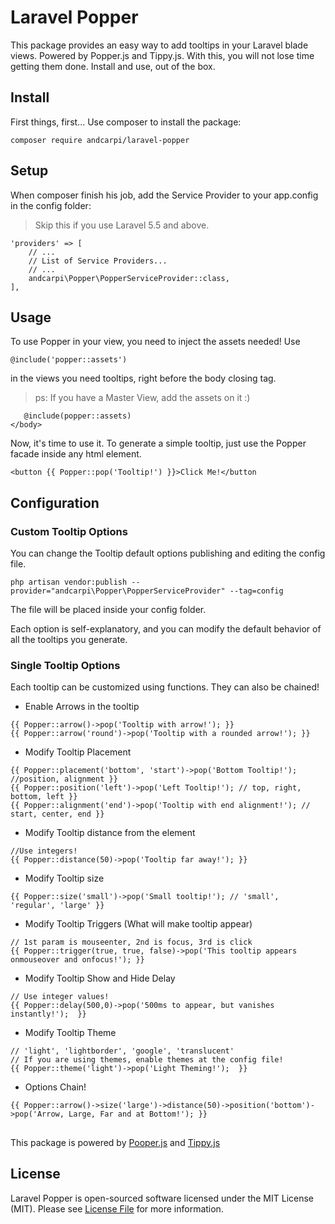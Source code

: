 # Laravel Popper

This package provides an easy way to add tooltips in your Laravel blade views. Powered by Popper.js and Tippy.js.
With this, you will not lose time getting them done. Install and use, out of the box. 

## Install

First things, first... Use composer to install the package:

```
composer require andcarpi/laravel-popper
```

## Setup

When composer finish his job, add the Service Provider to your app.config in the config folder:

> Skip this if you use Laravel 5.5 and above.

```
'providers' => [
    // ...
    // List of Service Providers...
    // ...
    andcarpi\Popper\PopperServiceProvider::class,
],
```

## Usage

To use Popper in your view, you need to inject the assets needed! Use
 
```
@include('popper::assets')
``` 

in the views you need tooltips, right before the body closing tag. 
> ps: If you have a Master View, add the assets on it :)

```
   @include(popper::assets)
</body>
```



Now, it's time to use it. To generate a simple tooltip, just use the Popper facade inside any html element.

```
<button {{ Popper::pop('Tooltip!') }}>Click Me!</button
```

## Configuration

### Custom Tooltip Options 

You can change the Tooltip default options publishing and editing the config file.

```
php artisan vendor:publish --provider="andcarpi\Popper\PopperServiceProvider" --tag=config
```

The file will be placed inside your config folder. 

Each option is self-explanatory, and you can modify the default behavior of all the tooltips you generate.

### Single Tooltip Options

Each tooltip can be customized using functions. They can also be chained!

- Enable Arrows in the tooltip
```
{{ Popper::arrow()->pop('Tooltip with arrow!'); }}
{{ Popper::arrow('round')->pop('Tooltip with a rounded arrow!'); }}
```

- Modify Tooltip Placement
```
{{ Popper::placement('bottom', 'start')->pop('Bottom Tooltip!'); //position, alignment }}
{{ Popper::position('left')->pop('Left Tooltip!'); // top, right, bottom, left }}
{{ Popper::alignment('end')->pop('Tooltip with end alignment!'); // start, center, end }}
```

- Modify Tooltip distance from the element
```
//Use integers!
{{ Popper::distance(50)->pop('Tooltip far away!'); }}
```

- Modify Tooltip size
```
{{ Popper::size('small')->pop('Small tooltip!'); // 'small', 'regular', 'large' }}
```

- Modify Tooltip Triggers (What will make tooltip appear)
```
// 1st param is mouseenter, 2nd is focus, 3rd is click
{{ Popper::trigger(true, true, false)->pop('This tooltip appears onmouseover and onfocus!'); }} 
```

- Modify Tooltip Show and Hide Delay
```
// Use integer values! 
{{ Popper::delay(500,0)->pop('500ms to appear, but vanishes instantly!');  }}
```

- Modify Tooltip Theme
```
// 'light', 'lightborder', 'google', 'translucent'
// If you are using themes, enable themes at the config file! 
{{ Popper::theme('light')->pop('Light Theming!');  }}
```

- Options Chain!
```
{{ Popper::arrow()->size('large')->distance(50)->position('bottom')->pop('Arrow, Large, Far and at Bottom!'); }}
```

##

This package is powered by [Pooper.js](https://popper.js.org/) and [Tippy.js](https://atomiks.github.io/tippyjs/)

## License

Laravel Popper is open-sourced software licensed under the MIT License (MIT). Please see [License File](LICENSE.md) for more information.
